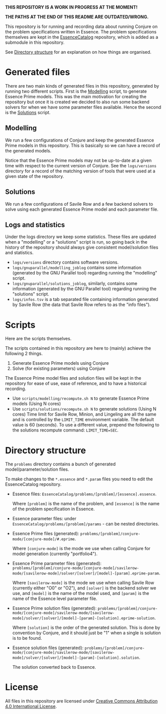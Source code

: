**THIS REPOSITORY IS A WORK IN PROGRESS AT THE MOMENT!**

**THE PATHS AT THE END OF THIS README ARE OUTDATED/WRONG.**


This repository is for running and recording data about running Conjure
on the problem specifications written in Essence. The problem
specifications themselves are kept in the
[EssenceCatalog](https://github.com/conjure-cp/EssenceCatalog)
repository, which is added as a submodule in this repository.

See [Directory structure](#directory-structure) for an explanation on
how things are organised.

# Generated files

There are two main kinds of generated files in this repository,
generated by running two different scripts. First is the
[Modelling](#modelling) script, to generate Essence Prime models. This
was the main motivation for creating the repository but once it is
created we decided to also run some backend solvers for when we have
some parameter files available. Hence the second is the
[Solutions](#solutions) script.

## Modelling

We run a few configurations of Conjure and keep the generated Essence
Prime models in this repository. This is basically so we can have a
record of the generated models.

Notice that the Essence Prime models may not be up-to-date at a given
time with respect to the current version of Conjure. See the
`logs/versions` directory for a record of the matching version of tools
that were used at a given state of the repository.

## Solutions

We run a few configurations of Savile Row and a few backend solvers to
solve using each generated Essence Prime model and each parameter file.

## Logs and statistics

Under the logs directory we keep some statistics. These files are
updated when a \"modelling\" or a \"solutions\" script is run, so going
back in the history of the repository should always give consistent
model/solution files and statistics.

-   `logs/versions` directory contains software versions.
-   `logs/gnuparallel/modelling_joblog` contains some information
    (generated by the GNU Parallel tool) regarding running the
    \"modelling\" script.
-   `logs/gnuparallel/solutions_joblog`, similarly, contains some
    information (generated by the GNU Parallel tool) regarding running
    the \"solutions\" script.
-   `logs/infos.tsv` is a tab separated file containing information
    generated by Savile Row (the data that Savile Row refers to as the
    \"info files\").

# Scripts

Here are the scripts themselves.

The scripts contained in this repository are here to (mainly) achieve
the following 2 things.

1.  Generate Essence Prime models using Conjure
2.  Solve (for existing parameters) using Conjure

The Essence Prime model files and solution files will be kept in the
repository for ease of use, ease of reference, and to have a historical
recording.

-   Use `scripts/modelling/recompute.sh N` to generate Essence Prime
    models (Using N cores)
-   Use `scripts/solutions/recompute.sh N` to generate solutions (Using
    N cores) Time limit for Savile Row, Minion, and Lingeling are all
    the same and is controlled by the `LIMIT_TIME` environment variable.
    The default value is 60 (seconds). To use a different value, prepend
    the following to the solutions recompute command: `LIMIT_TIME=SEC`.

# Directory structure

The `problems` directory contains a bunch of generated model/parameter/solution files.

To make changes to the `*.essence` and `*.param` files you need to edit the EssenceCatalog repository.

-   Essence files:
     `EssenceCatalog/problems/[problem]/[essence].essence`.

     Where `[problem]` is the name of the problem, and `[essence]` is
      the name of the problem specification in Essence.

-    Essence parameter files: under `EssenceCatalog/problems/[problem]/params` - can be nested directories.

-    Essence Prime files (generated):
     `problems/[problem]/conjure-mode/[conjure-mode]/#.eprime`.

     Where `[conjure-mode]` is the mode we use when calling Conjure for
      model generation (currently \"portfolio4\").

-    Essence Prime parameter files (generated):
     `problems/[problem]/conjure-mode/[conjure-mode]/savilerow-mode/[savilerow-mode]/solver/[solver]/[model]-[param].eprime-param`.

     Where `[savilerow-mode]` is the mode we use when calling Savile Row
      (currently either \"O0\" or \"O2\"),
     and `[solver]` is the backend solver we use,
     and `[model]` is the name of the model used,
     and `[param]` is the name of the Essence level parameter file.

-    Essence Prime solution files (generated):
     `problems/[problem]/conjure-mode/[conjure-mode]/savilerow-mode/[savilerow-mode]/solver/[solver]/[model]-[param]-[solution].eprime-solution`.

     Where `[solution]` is the order of the generated solution. This is
      done by convention by Conjure, and it should just be \"1\" when a
      single is solution is to be found.

-    Essence solution files (generated):
     `problems/[problem]/conjure-mode/[conjure-mode]/savilerow-mode/[savilerow-mode]/solver/[solver]/[model]-[param]-[solution].solution`.

     The solution converted back to Essence.

# License

All files in this repository are licensed under [Creative Commons
Attribution 4.0 International
License](http://creativecommons.org/licenses/by/4.0/).
